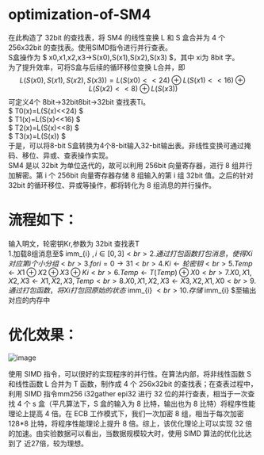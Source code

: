 # optimization-of-SM4
在此构造了 32bit 的查找表，将 SM4 的线性变换 L 和 S 盒合并为 4 个 256x32bit 的查找表。使用SIMD指令进行并行查表。<br>
S盒操作为 $ x0,x1,x2,x3→S(x0),S(x1),S(x2),S(x3) $，其中 xi为 8bit 字。<br>
为了提升效率，可将S盒与后续的循环移位变换 L合并，即<br>
$$ L(S(x0),S(x1),S(x2),S(x3))=L(S(x0)<<24)⊕L(S(x1)<<16)⊕L(S(x2)<<8)⊕L(S(x3))$$
可定义4个 8bit→32bit8bit→32bit 查找表Ti。<br>
$ T0(x)=L(S(x)<<24) $<br>
$ T1(x)=L(S(x)<<16) $<br>
$ T2(x)=L(S(x)<<8) $<br>
$ T3(x)=L(S(x)) $<br>
于是，可以将8-bit S盒转换为4个8-bit输入32-bit输出表。非线性变换可通过掩码、移位、异或、查表操作实现。<br>
SM4 是以 32bit 为单位迭代的，故可以利用 256bit 向量寄存器，进行 8 组并行加解密。第 i 个 256bit 向量寄存器存储 8 组输入的第 i 组 32bit 值。之后的针对 32bit 的循环移位、异或等操作，都将转化为 8 组消息的并行操作。

# 流程如下：
输入明文，轮密钥Kr,参数为 32bit 查找表T<br>
1.加载8组消息至$ imm_{i} $, i∈[0,3]<br>
2.通过打包函数打包消息，使得 Xi 对应第 i个小分组<br>
3.for i=0→31<br>
4.  Ki← 轮密钥<br>
5.  Temp←X1⊕X2⊕X3⊕Ki<br>
6.  Temp←T(Temp)⊕X0<br>
7.  X0,X1,X2,X3←X1,X2,X3,Temp<br>
8.X0,X1,X2,X3←X3,X2,X1,X0<br>
9.通过打包函数，将Xi打包回原始的状态$ imm_{i} $<br>
10.存储$ imm_{i} $至输出对应的内存中<br>


# 优化效果： 
![image](https://user-images.githubusercontent.com/104118101/178234820-97390578-2f39-4a73-8257-a13063854b9d.png)

使用 SIMD 指令，可以很好的实现程序的并行性。在算法内部，将非线性函数 S 和线性函数 L 合并为 T 函数，制作成 4 个 256x32bit 的查找表；在查表过程中，利用 SIMD 指令mm256 i32gather epi32 进行 32 位的并行查表，相当于一次查找 4 个 s 盒（平凡算法下，S 盒的输入为 8 比特，输出也为 8 比特）将程序性能理论上提高 4 倍。在 ECB 工作模式下，我们一次加密 8 组，相当于每次加密 128*8  比特，将程序性能理论上提升 8 倍。综上，该优化理论上可以实现 32 倍的加速。由实验数据可以看出，当数据规模较大时，使用 SIMD 算法的优化比达到了 近27倍，较为理想。
